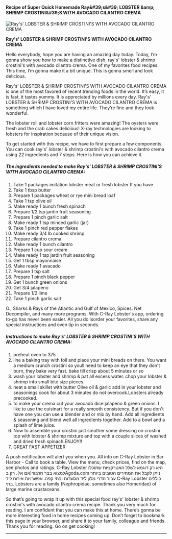             

#### Recipe of Super Quick Homemade Ray&amp;#39;s&amp;#39; LOBSTER &amp;amp; SHRIMP CROSTINI&amp;#39;S WITH AVOCADO CILANTRO CREMA

![Ray's' LOBSTER &amp; SHRIMP CROSTINI'S WITH AVOCADO CILANTRO CREMA](https://img-global.cpcdn.com/recipes/4604324562862080/751x532cq70/rays-lobster-shrimp-crostinis-with-avocado-cilantro-crema-recipe-main-photo.jpg)

**Ray's' LOBSTER &amp; SHRIMP CROSTINI'S WITH AVOCADO CILANTRO CREMA**

Hello everybody, hope you are having an amazing day today. Today, I’m gonna show you how to make a distinctive dish, ray's' lobster & shrimp crostini's with avocado cilantro crema. One of my favorites food recipes. This time, I’m gonna make it a bit unique. This is gonna smell and look delicious.

Ray's' LOBSTER & SHRIMP CROSTINI'S WITH AVOCADO CILANTRO CREMA is one of the most favored of recent trending foods in the world. It’s easy, it is fast, it tastes yummy. It is appreciated by millions every day. Ray's' LOBSTER & SHRIMP CROSTINI'S WITH AVOCADO CILANTRO CREMA is something which I have loved my entire life. They’re fine and they look wonderful.

The lobster roll and lobster corn fritters were amazing! The oysters were fresh and the crab cakes delicious! X-ray technologies are looking to lobsters for inspiration because of their unique vision.

To get started with this recipe, we have to first prepare a few components. You can cook ray's' lobster & shrimp crostini's with avocado cilantro crema using 22 ingredients and 7 steps. Here is how you can achieve it.

##### The ingredients needed to make Ray's' LOBSTER & SHRIMP CROSTINI'S WITH AVOCADO CILANTRO CREMA:

1.  Take 1 packages imitation lobster meat or fresh lobster If you have
2.  Take 1 tbsp butter
3.  Prepare 1 packages wheat or rye mini bread loaf
4.  Take 1 tsp olive oil
5.  Make ready 1 bunch fresh spinach
6.  Prepare 1/2 tsp jardin fruit seasoning
7.  Prepare 1 pinch garlic salt
8.  Make ready 1 tsp minced garlic (jar)
9.  Take 1 pinch red pepper flakes
10.  Make ready 3/4 lb cooked shrimp
11.  Prepare cilantro crema
12.  Make ready 1 bunch cilantro
13.  Prepare 1 cup sour cream
14.  Make ready 1 tsp jardin fruit seasoning
15.  Get 1 tbsp mayonnaise
16.  Make ready 1 avacado
17.  Prepare 1 tsp salt
18.  Prepare 1 pinch black pepper
19.  Get 1 bunch green onions
20.  Get 3/4 jalapeno
21.  Prepare 1/2 lime
22.  Take 1 pinch garlic salt

O., Sharks & Rays of the Atlantic and Gulf of Mexico, Spices. Net Decompiler, and many more programs. With C-Ray Lobster's app, ordering to-go has never been easier. All you do isorder your favorites, share any special instructions and even tip in seconds.

##### Instructions to make Ray's' LOBSTER & SHRIMP CROSTINI'S WITH AVOCADO CILANTRO CREMA:

1.  preheat oven to 375
2.  line a baking tray with foil and place your mini breads on there. You want a medium crunch crostini so youll need to keep an eye that they don't burn, they bake very fast. bake till crisp about 5 minutes or so
3.  wash your lobster and shrimp & pat all excess water. chop your lobster & shrimp into small bite size pieces.
4.  heat a small skillet with butter Olive oil & garlic add in your lobster and seasonings cook for about 3 minutes do not overcook.Lobsters already precooked.
5.  to make your crema cut your avocado dice jalapeno & green onions. I like to use the cuisinart for a really smooth consistency. But if you don't have one you can use a blender and or mix by hand. Add all ingredients & seasoning and blend well all ingredients together. Add to a bowl and a splash of lime juice.
6.  Now to assemble your crostini just smother some dressing on crostini top with lobster & shrimp mixture and top with a couple slices of washed and dried fresh spinach.ENJOY!!
7.  GREAT FAST APPETIZER

A push notification will alert you when you. All info on C-Ray Lobster in Bar Harbor - Call to book a table. View the menu, check prices, find on the map, see photos and ratings. C-Ray Lobster היא רק דוגמא לשלל האטרקציות שתוכלו למצוא בבר חרבור(אם אי). רק בAgoda.com ניתן לקבל את המחירים הטובים ביותר עבור חדרי מלון ליד מסעדות ובתי קפה. אפשרויות אירוח ליד C-Ray Lobster כוללים בתי. Lobsters are a family (Nephropidae, sometimes also Homeridae) of large marine crustaceans.

So that’s going to wrap it up with this special food ray's' lobster & shrimp crostini's with avocado cilantro crema recipe. Thank you very much for reading. I am confident that you can make this at home. There’s gonna be more interesting food in home recipes coming up. Don’t forget to bookmark this page in your browser, and share it to your family, colleague and friends. Thank you for reading. Go on get cooking!

* * *